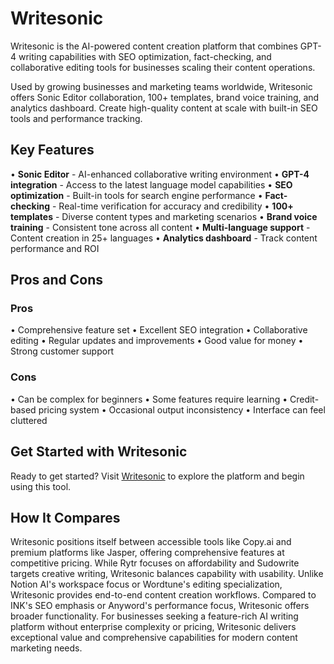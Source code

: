 # Writesonic

Writesonic is the AI-powered content creation platform that combines GPT-4 writing capabilities with SEO optimization, fact-checking, and collaborative editing tools for businesses scaling their content operations.

Used by growing businesses and marketing teams worldwide, Writesonic offers Sonic Editor collaboration, 100+ templates, brand voice training, and analytics dashboard. Create high-quality content at scale with built-in SEO tools and performance tracking.

## Key Features

• **Sonic Editor** - AI-enhanced collaborative writing environment
• **GPT-4 integration** - Access to the latest language model capabilities
• **SEO optimization** - Built-in tools for search engine performance
• **Fact-checking** - Real-time verification for accuracy and credibility
• **100+ templates** - Diverse content types and marketing scenarios
• **Brand voice training** - Consistent tone across all content
• **Multi-language support** - Content creation in 25+ languages
• **Analytics dashboard** - Track content performance and ROI

## Pros and Cons

### Pros
• Comprehensive feature set
• Excellent SEO integration
• Collaborative editing
• Regular updates and improvements
• Good value for money
• Strong customer support

### Cons
• Can be complex for beginners
• Some features require learning
• Credit-based pricing system
• Occasional output inconsistency
• Interface can feel cluttered

## Get Started with Writesonic

Ready to get started? Visit [Writesonic](https://writesonic.com) to explore the platform and begin using this tool.

## How It Compares

Writesonic positions itself between accessible tools like Copy.ai and premium platforms like Jasper, offering comprehensive features at competitive pricing. While Rytr focuses on affordability and Sudowrite targets creative writing, Writesonic balances capability with usability. Unlike Notion AI's workspace focus or Wordtune's editing specialization, Writesonic provides end-to-end content creation workflows. Compared to INK's SEO emphasis or Anyword's performance focus, Writesonic offers broader functionality. For businesses seeking a feature-rich AI writing platform without enterprise complexity or pricing, Writesonic delivers exceptional value and comprehensive capabilities for modern content marketing needs.
